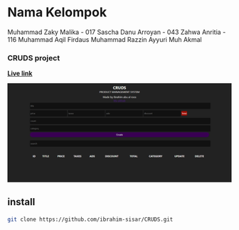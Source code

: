 # Nama Kelompok
Muhammad Zaky Malika - 017
Sascha Danu Arroyan - 043
Zahwa Anritia - 116
Muhammad Aqil Firdaus
Muhammad Razzin Ayyuri
Muh Akmal

### CRUDS project
**[Live link](https://cruds.w3spaces.com/)**

![cruds](cruds.png)


## install
```bash
git clone https://github.com/ibrahim-sisar/CRUDS.git
```
